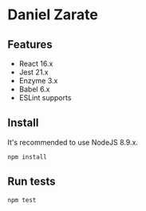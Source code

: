 # Daniel Zarate

## Features
- React 16.x
- Jest 21.x
- Enzyme 3.x
- Babel 6.x
- ESLint supports

## Install

It's recommended to use NodeJS 8.9.x.

`npm install`

## Run tests

`npm test`